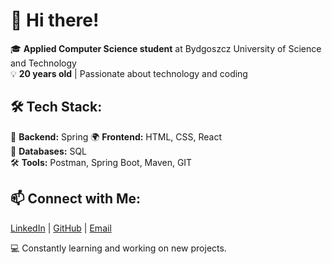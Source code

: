 # 👋 Hi there!

🎓 **Applied Computer Science student** at Bydgoszcz University of Science and Technology  
💡 **20 years old** | Passionate about technology and coding  

## 🛠️ Tech Stack:
🚀 **Backend:** Spring
🌍 **Frontend:** HTML, CSS, React  
💾 **Databases:** SQL  
🛠️ **Tools:** Postman, Spring Boot, Maven, GIT  

## 📫 Connect with Me:
[LinkedIn](https://pl.linkedin.com/in/jakub-krzywdzi%C5%84ski-a64642332?trk=people-guest_people_search-card) | [GitHub](github.com/Krzywdek19) | [Email](jkrzywdzinski19@wp.pl)

💻 Constantly learning and working on new projects.
